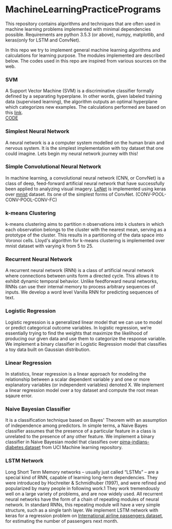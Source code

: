 # MachineLearningPracticePrograms
This repository contains algorithms and techniques that are often used in machine learning problems implemented with minimal dependencies possible.
Requirements are python 3.5.3 (or above), numpy, matplotlib, and keras(only for LSTM and ConvNet).

In this repo we try to implement general machine learning algorithms and calculations for learning purpose. The modules implemented are described below. The codes used in this repo are inspired from various sources on the web.

### SVM ###
A Support Vector Machine (SVM) is a discriminative classifier formally defined by a separating hyperplane. In other words, given labeled training data (supervised learning), the algorithm outputs an optimal hyperplane which categorizes new examples. The calculations performed are based on this [link](https://github.com/MaviccPRP/svm/blob/master/svm-primal.ipynb).
<br>[CODE](svm.py)

### Simplest Neural Network ###
A neural network is a a computer system modelled on the human brain and nervous system. It is the simplest implementation with toy dataset that one could imagine. Lets begin my neural network journey with this!


### Simple Convolutional Neural Network ###
In machine learning, a convolutional neural network (CNN, or ConvNet) is a class of deep, feed-forward artificial neural network that have successfully been applied to analyzing visual imagery. [LeNet](http://yann.lecun.com/exdb/publis/pdf/lecun-98.pdf) is implemented using keras over [mnist](http://yann.lecun.com/exdb/mnist/) dataset. Its one of the simplest forms of ConvNet.
(CONV-POOL-CONV-POOL-CONV-FC)

### k-means Clustering ###
k-means clustering aims to partition n observations into k clusters in which each observation belongs to the cluster with the nearest mean, serving as a prototype of the cluster. This results in a partitioning of the data space into Voronoi cells. Lloyd's algorithm for k-means clustering is implemented over mnist dataset with varying k from 5 to 25.

### Recurrent Neural Network ###
A recurrent neural network (RNN) is a class of artificial neural network where connections between units form a directed cycle. This allows it to exhibit dynamic temporal behavior. Unlike feedforward neural networks, RNNs can use their internal memory to process arbitrary sequences of inputs. We develop a word level Vanilla RNN for predicting sequences of text.

### Logistic Regression ###
 Logistic regression is a generalized linear model that we can use to model or predict categorical outcome variables. In logistic regression, we’re essentially trying to find the weights that maximize the likelihood of producing our given data and use them to categorize the response variable. We implement a binary classifier in Logistic Regression model that classifies a toy data built on Gaussian distribution.

### Linear Regression ###
  In statistics, linear regression is a linear approach for modeling the relationship between a scalar dependent variable y and one or more explanatory variables (or independent variables) denoted X. We implement a linear regression model over a toy dataset and compute the root mean sqaure error.

### Naive Bayesian Classifier ###
  It is a classification technique based on Bayes' Theorem with an assumption of independence among predictors. In simple terms, a Naive Bayes classifier assumes that the presence of a particular feature in a class is unrelated to the presence of any other feature. We implement a binary classifier in Naive Bayesian model that classifies over [pima-indians-diabetes dataset](https://archive.ics.uci.edu/ml/datasets/Pima+Indians+Diabetes) from UCI Machine learning repository.

### LSTM Network ###
  Long Short Term Memory networks – usually just called “LSTMs” – are a special kind of RNN, capable of learning long-term dependencies. They were introduced by Hochreiter & Schmidhuber (1997), and were refined and popularized by many people in following work.1 They work tremendously well on a large variety of problems, and are now widely used. All recurrent neural networks have the form of a chain of repeating modules of neural network. In standard RNNs, this repeating module will have a very simple structure, such as a single tanh layer. We implement LSTM network with keras for a regression problem on [International airline passengers dataset](https://datamarket.com/data/set/22u3/international-airline-passengers-monthly-totals-in-thousands-jan-49-dec-60#!ds=22u3&display=line), for estimating the number of passengers next month.
